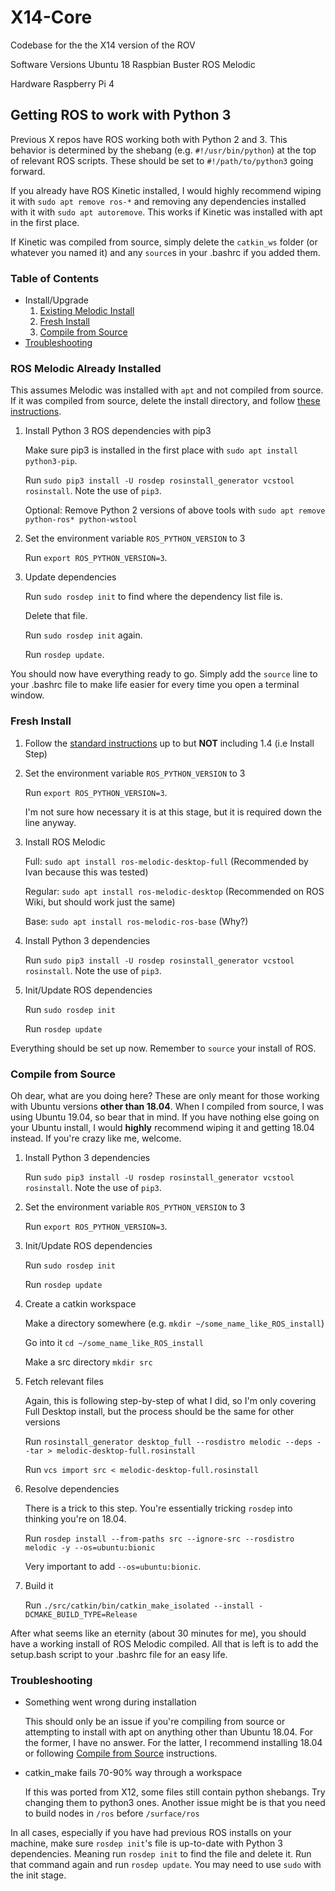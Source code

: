 # X14-Core
Codebase for the the X14 version of the ROV

Software Versions
Ubuntu 18
Raspbian Buster
ROS Melodic

Hardware
Raspberry Pi 4

## Getting ROS to work with Python 3
Previous X repos have ROS working both with Python 2 and 3. This behavior is determined by the shebang (e.g. `#!/usr/bin/python`) at the top of relevant ROS scripts. These should be set to `#!/path/to/python3` going forward.

If you already have ROS Kinetic installed, I would highly recommend wiping it with `sudo apt remove ros-*` and removing any dependencies installed with it with `sudo apt autoremove`. This works if Kinetic was installed with apt in the first place.

If Kinetic was compiled from source, simply delete the `catkin_ws` folder (or whatever you named it) and any `source`s in your .bashrc if you added them.

### Table of Contents
* Install/Upgrade
    1. [Existing Melodic Install](#ros-melodic-already-installed)
    2. [Fresh Install](#fresh-install)
    3. [Compile from Source](#compile-from-source)
* [Troubleshooting](#troubleshooting)

### ROS Melodic Already Installed
This assumes Melodic was installed with `apt` and not compiled from source. If it was compiled from source, delete the install directory, and follow [these instructions](#compile-from-source).

1. Install Python 3 ROS dependencies with pip3

    Make sure pip3 is installed in the first place with `sudo apt install python3-pip`.
    
    Run `sudo pip3 install -U rosdep rosinstall_generator vcstool rosinstall`. Note the use of `pip3`.

    Optional: Remove Python 2 versions of above tools with `sudo apt remove python-ros* python-wstool`

2. Set the environment variable `ROS_PYTHON_VERSION` to 3

    Run `export ROS_PYTHON_VERSION=3`.

3. Update dependencies

    Run `sudo rosdep init` to find where the dependency list file is.

    Delete that file.

    Run `sudo rosdep init` again.

    Run `rosdep update`.

You should now have everything ready to go. Simply add the `source` line to your .bashrc file to make life easier for every time you open a terminal window.
    
### Fresh Install

1. Follow the [standard instructions](http://wiki.ros.org/melodic/Installation/Ubuntu) up to but **NOT** including 1.4 (i.e Install Step)
2. Set the environment variable `ROS_PYTHON_VERSION` to 3

    Run `export ROS_PYTHON_VERSION=3`.

    I'm not sure how necessary it is at this stage, but it is required down the line anyway.

3. Install ROS Melodic

    Full: `sudo apt install ros-melodic-desktop-full` (Recommended by Ivan because this was tested)

    Regular: `sudo apt install ros-melodic-desktop` (Recommended on ROS Wiki, but should work just the same)

    Base: `sudo apt install ros-melodic-ros-base` (Why?)

4. Install Python 3 dependencies

    Run `sudo pip3 install -U rosdep rosinstall_generator vcstool rosinstall`. Note the use of `pip3`.

5. Init/Update ROS dependencies

    Run `sudo rosdep init`

    Run `rosdep update`

Everything should be set up now. Remember to `source` your install of ROS.

### Compile from Source
Oh dear, what are you doing here? These are only meant for those working with Ubuntu versions **other than 18.04**. When I compiled from source, I was using Ubuntu 19.04, so bear that in mind. If you have nothing else going on your Ubuntu install, I would **highly** recommend wiping it and getting 18.04 instead. If you're crazy like me, welcome.

1. Install Python 3 dependencies

    Run `sudo pip3 install -U rosdep rosinstall_generator vcstool rosinstall`. Note the use of `pip3`.

2. Set the environment variable `ROS_PYTHON_VERSION` to 3

    Run `export ROS_PYTHON_VERSION=3`.

3. Init/Update ROS dependencies

    Run `sudo rosdep init`

    Run `rosdep update`

3. Create a catkin workspace

    Make a directory somewhere (e.g. `mkdir ~/some_name_like_ROS_install`)

    Go into it `cd ~/some_name_like_ROS_install`

    Make a src directory `mkdir src`

4. Fetch relevant files

    Again, this is following step-by-step of what I did, so I'm only covering Full Desktop install, but the process should be the same for other versions

    Run `rosinstall_generator desktop_full --rosdistro melodic --deps --tar > melodic-desktop-full.rosinstall`

    Run `vcs import src < melodic-desktop-full.rosinstall`

5. Resolve dependencies

    There is a trick to this step. You're essentially tricking `rosdep` into thinking you're on 18.04.

    Run `rosdep install --from-paths src --ignore-src --rosdistro melodic -y --os=ubuntu:bionic`

    Very important to add `--os=ubuntu:bionic`.

6. Build it
    
    Run `./src/catkin/bin/catkin_make_isolated --install -DCMAKE_BUILD_TYPE=Release`

After what seems like an eternity (about 30 minutes for me), you should have a working install of ROS Melodic compiled. All that is left is to add the setup.bash script to your .bashrc file for an easy life.

### Troubleshooting
* Something went wrong during installation
    
    This should only be an issue if you're compiling from source or attempting to install with apt on anything other than Ubuntu 18.04. For the former, I have no answer. For the latter, I recommend installing 18.04 or following [Compile from Source](#compile-from-source) instructions.

* catkin_make fails 70-90% way through a workspace

    If this was ported from X12, some files still contain python shebangs. Try changing them to python3 ones.
    Another issue might be is that you need to build nodes in `/ros` before `/surface/ros`

In all cases, especially if you have had previous ROS installs on your machine, make sure `rosdep init`'s file is up-to-date with Python 3 dependencies. Meaning run `rosdep init` to find the file and delete it. Run that command again and run `rosdep update`. You may need to use `sudo` with the init stage.
